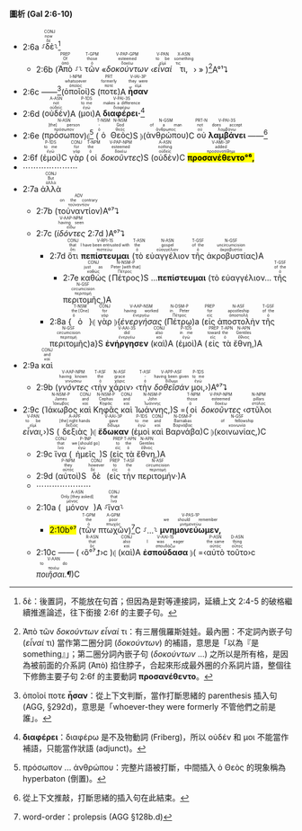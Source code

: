 #### 圖析 (Gal 2:6-10)

- <rt>2:6a</rt> ⸉<RUBY><ruby><ruby>δὲ<rt>δέ</rt></ruby><rt>now</rt></ruby><rt>CONJ</rt></RUBY>⸊[^1]
	- <rt>2:6b</rt> (<RUBY><ruby><ruby>Ἀπὸ<rt>ἀπό</rt></ruby><rt>Of</rt></ruby><rt>PREP</rt></RUBY>  ⸉⸊ <RUBY><ruby><ruby>τῶν<rt>ὁ</rt></ruby><rt>those</rt></ruby><rt>T-GPM</rt></RUBY> «<RUBY><ruby><ruby><em>δοκούντων</em><rt>δοκέω</rt></ruby><rt>esteemed</rt></ruby><rt>V-PAP-GPM</rt></RUBY> ‹<RUBY><ruby><ruby><em>εἶναί</em><rt>εἰμί</rt></ruby><rt>to be</rt></ruby><rt>V-PAN</rt></RUBY> <RUBY><ruby><ruby>τι,<rt>τις</rt></ruby><rt>something</rt></ruby><rt>X-ASN</rt></RUBY>› » )[^2]A°¹⮧
- <rt>2:6c</rt> ——[^3](<RUBY><ruby><ruby>ὁποῖοί<rt>ὁποῖος</rt></ruby><rt>whatsoever</rt></ruby><rt>I-NPM</rt></RUBY>)S (<RUBY><ruby><ruby>ποτε<rt>ποτέ</rt></ruby><rt>formerly</rt></ruby><rt>PRT</rt></RUBY>)A <RUBY><ruby><ruby><strong>ἦσαν</strong><rt>εἰμί</rt></ruby><rt>they were</rt></ruby><rt>V-IAI-3P</rt></RUBY> 
- <rt>2:6d</rt> (<RUBY><ruby><ruby>οὐδέν<rt>οὐδείς</rt></ruby><rt>not</rt></ruby><rt>A-ASN</rt></RUBY>)A (<RUBY><ruby><ruby>μοι<rt>ἐγώ</rt></ruby><rt>to me</rt></ruby><rt>P-1DS</rt></RUBY>)A <RUBY><ruby><ruby><strong>διαφέρει·</strong><rt>διαφέρω</rt></ruby><rt>makes a difference</rt></ruby><rt>V-PAI-3S</rt></RUBY>[^4] 
- <rt>2:6e</rt> (<RUBY><ruby><ruby>πρόσωπον<rt>πρόσωπον</rt></ruby><rt>[the] person</rt></ruby><rt>N-ASN</rt></RUBY>)⦇[^5] (<RUBY><ruby><ruby>ὁ<rt>ὁ</rt></ruby><rt>-</rt></ruby><rt>T-NSM</rt></RUBY> <RUBY><ruby><ruby>Θεὸς<rt>θεός</rt></ruby><rt>God</rt></ruby><rt>N-NSM</rt></RUBY>)S ⦈(<RUBY><ruby><ruby>ἀνθρώπου<rt>ἄνθρωπος</rt></ruby><rt>of a man</rt></ruby><rt>N-GSM</rt></RUBY>)C <RUBY><ruby><ruby>οὐ<rt>οὐ</rt></ruby><rt>not</rt></ruby><rt>PRT-N</rt></RUBY> <RUBY><ruby><ruby><strong>λαμβάνει</strong><rt>λαμβάνω</rt></ruby><rt>does accept</rt></ruby><rt>V-PAI-3S</rt></RUBY> ——[^6]
- <rt>2:6f</rt> (<RUBY><ruby><ruby>ἐμοὶ<rt>ἐγώ</rt></ruby><rt>to me</rt></ruby><rt>P-1DS</rt></RUBY>)C <RUBY><ruby><ruby>γὰρ<rt>γάρ</rt></ruby><rt>for</rt></ruby><rt>CONJ</rt></RUBY> (<RUBY><ruby><ruby>οἱ<rt>ὁ</rt></ruby><rt>the</rt></ruby><rt>T-NPM</rt></RUBY> <RUBY><ruby><ruby><em>δοκοῦντες</em><rt>δοκέω</rt></ruby><rt>esteemed</rt></ruby><rt>V-PAP-NPM</rt></RUBY>)S (<RUBY><ruby><ruby>οὐδὲν<rt>οὐδείς</rt></ruby><rt>nothing</rt></ruby><rt>A-ASN</rt></RUBY>)C <RUBY><ruby><ruby><mark><strong>προσανέθεντο°⁶,</strong></mark><rt>προσανατίθημι</rt></ruby><rt>added</rt></ruby><rt>V-AMI-3P</rt></RUBY> 
- ⋯⋯⋯⋯⋯⋯⋯
- <rt>2:7a</rt> <RUBY><ruby><ruby>ἀλλὰ<rt>ἀλλά</rt></ruby><rt>But</rt></ruby><rt>CONJ</rt></RUBY> 
	- <rt>2:7b</rt> (<RUBY><ruby><ruby>τοὐναντίον<rt>τοὐναντίον</rt></ruby><rt>on the contrary</rt></ruby><rt>ADV</rt></RUBY>)A°⁷⮧
	- <rt>2:7c</rt> (<RUBY><ruby><ruby><em>ἰδόντες</em><rt>εἴδω</rt></ruby><rt>having seen</rt></ruby><rt>V-AAP-NPM</rt></RUBY> <rt>2:7d</rt> )A°⁷⮧
		- <rt>2:7d</rt> <RUBY><ruby><ruby>ὅτι<rt>ὅτι</rt></ruby><rt>that</rt></ruby><rt>CONJ</rt></RUBY> <RUBY><ruby><ruby><strong>πεπίστευμαι</strong><rt>πιστεύω</rt></ruby><rt>I have been entrusted with</rt></ruby><rt>V-RPI-1S</rt></RUBY> (<RUBY><ruby><ruby>τὸ<rt>ὁ</rt></ruby><rt>the</rt></ruby><rt>T-ASN</rt></RUBY> <RUBY><ruby><ruby>εὐαγγέλιον<rt>εὐαγγέλιον</rt></ruby><rt>gospel</rt></ruby><rt>N-ASN</rt></RUBY> <RUBY><ruby><ruby>τῆς<rt>ὁ</rt></ruby><rt>of the</rt></ruby><rt>T-GSF</rt></RUBY> <RUBY><ruby><ruby>ἀκροβυστίας<rt>ἀκροβυστία</rt></ruby><rt>uncircumcision</rt></ruby><rt>N-GSF</rt></RUBY>)A 
			- <rt>2:7e</rt> <RUBY><ruby><ruby>καθὼς<rt>καθώς</rt></ruby><rt>just as</rt></ruby><rt>CONJ</rt></RUBY> (<RUBY><ruby><ruby>Πέτρος<rt>Πέτρος</rt></ruby><rt>Peter [with that]</rt></ruby><rt>N-NSM-P</rt></RUBY>)S ...**πεπίστευμαι** (τὸ εὐαγγέλιον... <RUBY><ruby><ruby>τῆς<rt>ὁ</rt></ruby><rt>of the</rt></ruby><rt>T-GSF</rt></RUBY> <RUBY><ruby><ruby>περιτομῆς,<rt>περιτομή</rt></ruby><rt>circumcision</rt></ruby><rt>N-GSF</rt></RUBY>)A
		- <rt>2:8a</rt> {<RUBY><ruby><ruby>ὁ<rt>ὁ</rt></ruby><rt>the [One]</rt></ruby><rt>T-NSM</rt></RUBY>}⦇ <RUBY><ruby><ruby>γὰρ<rt>γάρ</rt></ruby><rt>for</rt></ruby><rt>CONJ</rt></RUBY> ⦈{<RUBY><ruby><ruby><em>ἐνεργήσας</em><rt>ἐνεργέω</rt></ruby><rt>having worked</rt></ruby><rt>V-AAP-NSM</rt></RUBY> (<RUBY><ruby><ruby>Πέτρῳ<rt>Πέτρος</rt></ruby><rt>in Peter</rt></ruby><rt>N-DSM-P</rt></RUBY>)a (<RUBY><ruby><ruby>εἰς<rt>εἰς</rt></ruby><rt>for</rt></ruby><rt>PREP</rt></RUBY> <RUBY><ruby><ruby>ἀποστολὴν<rt>ἀποστολή</rt></ruby><rt>apostleship</rt></ruby><rt>N-ASF</rt></RUBY> <RUBY><ruby><ruby>τῆς<rt>ὁ</rt></ruby><rt>of the</rt></ruby><rt>T-GSF</rt></RUBY> <RUBY><ruby><ruby>περιτομῆς<rt>περιτομή</rt></ruby><rt>circumcision</rt></ruby><rt>N-GSF</rt></RUBY>)a}S <RUBY><ruby><ruby><strong>ἐνήργησεν</strong><rt>ἐνεργέω</rt></ruby><rt>did</rt></ruby><rt>V-AAI-3S</rt></RUBY> (<RUBY><ruby><ruby>καὶ<rt>καί</rt></ruby><rt>also</rt></ruby><rt>CONJ</rt></RUBY>)A (<RUBY><ruby><ruby>ἐμοὶ<rt>ἐγώ</rt></ruby><rt>in me</rt></ruby><rt>P-1DS</rt></RUBY>)A (<RUBY><ruby><ruby>εἰς<rt>εἰς</rt></ruby><rt>toward</rt></ruby><rt>PREP</rt></RUBY> <RUBY><ruby><ruby>τὰ<rt>ὁ</rt></ruby><rt>the</rt></ruby><rt>T-APN</rt></RUBY> <RUBY><ruby><ruby>ἔθνη,<rt>ἔθνος</rt></ruby><rt>Gentiles</rt></ruby><rt>N-APN</rt></RUBY>)A
- <rt>2:9a</rt> <RUBY><ruby><ruby>καὶ<rt>καί</rt></ruby><rt>and</rt></ruby><rt>CONJ</rt></RUBY> 
	- <rt>2:9b</rt> (<RUBY><ruby><ruby><em>γνόντες</em><rt>γινώσκω</rt></ruby><rt>having known</rt></ruby><rt>V-AAP-NPM</rt></RUBY> ‹<RUBY><ruby><ruby>τὴν<rt>ὁ</rt></ruby><rt>the</rt></ruby><rt>T-ASF</rt></RUBY> <RUBY><ruby><ruby>χάριν<rt>χάρις</rt></ruby><rt>grace</rt></ruby><rt>N-ASF</rt></RUBY>› ‹<RUBY><ruby><ruby>τὴν<rt>ὁ</rt></ruby><rt>-</rt></ruby><rt>T-ASF</rt></RUBY> <RUBY><ruby><ruby><em>δοθεῖσάν</em><rt>δίδωμι</rt></ruby><rt>having been given</rt></ruby><rt>V-APP-ASF</rt></RUBY> <RUBY><ruby><ruby>μοι,<rt>ἐγώ</rt></ruby><rt>to me</rt></ruby><rt>P-1DS</rt></RUBY>›)A°⁷⮧ 
- <rt>2:9c</rt> (<RUBY><ruby><ruby>Ἰάκωβος<rt>Ἰάκωβος</rt></ruby><rt>James</rt></ruby><rt>N-NSM-P</rt></RUBY> <RUBY><ruby><ruby>καὶ<rt>καί</rt></ruby><rt>and</rt></ruby><rt>CONJ</rt></RUBY> <RUBY><ruby><ruby>Κηφᾶς<rt>Κηφᾶς</rt></ruby><rt>Cephas</rt></ruby><rt>N-NSM-P</rt></RUBY> <RUBY><ruby><ruby>καὶ<rt>καί</rt></ruby><rt>and</rt></ruby><rt>CONJ</rt></RUBY> <RUBY><ruby><ruby>Ἰωάννης,<rt>Ἰωάννης</rt></ruby><rt>John</rt></ruby><rt>N-NSM-P</rt></RUBY>)S =(<RUBY><ruby><ruby>οἱ<rt>ὁ</rt></ruby><rt>those</rt></ruby><rt>T-NPM</rt></RUBY> <RUBY><ruby><ruby><em>δοκοῦντες</em><rt>δοκέω</rt></ruby><rt>esteemed</rt></ruby><rt>V-PAP-NPM</rt></RUBY> ‹<RUBY><ruby><ruby>στῦλοι<rt>στῦλος</rt></ruby><rt>pillars</rt></ruby><rt>N-NPM</rt></RUBY> <RUBY><ruby><ruby><em>εἶναι,</em><rt>εἰμί</rt></ruby><rt>to be</rt></ruby><rt>V-PAN</rt></RUBY>›)S (<RUBY><ruby><ruby>δεξιὰς<rt>δεξιός</rt></ruby><rt>[the] right hands</rt></ruby><rt>A-APF</rt></RUBY>)⦇ <RUBY><ruby><ruby><strong>ἔδωκαν</strong><rt>δίδωμι</rt></ruby><rt>gave</rt></ruby><rt>V-AAI-3P</rt></RUBY> (<RUBY><ruby><ruby>ἐμοὶ<rt>ἐγώ</rt></ruby><rt>to me</rt></ruby><rt>P-1DS</rt></RUBY> <RUBY><ruby><ruby>καὶ<rt>καί</rt></ruby><rt>and</rt></ruby><rt>CONJ</rt></RUBY> <RUBY><ruby><ruby>Βαρνάβα<rt>Βαρνάβας</rt></ruby><rt>Barnabas</rt></ruby><rt>N-DSM-P</rt></RUBY>)C ⦈(<RUBY><ruby><ruby>κοινωνίας,<rt>κοινωνία</rt></ruby><rt>of fellowship</rt></ruby><rt>N-GSF</rt></RUBY>)C
	- <rt>2:9c</rt> <RUBY><ruby><ruby>ἵνα<rt>ἵνα</rt></ruby><rt>that</rt></ruby><rt>CONJ</rt></RUBY> (<RUBY><ruby><ruby>ἡμεῖς<rt>ἐγώ</rt></ruby><rt>we [should go]</rt></ruby><rt>P-1NP</rt></RUBY>)S (<RUBY><ruby><ruby>εἰς<rt>εἰς</rt></ruby><rt>to</rt></ruby><rt>PREP</rt></RUBY> <RUBY><ruby><ruby>τὰ<rt>ὁ</rt></ruby><rt>the</rt></ruby><rt>T-APN</rt></RUBY> <RUBY><ruby><ruby>ἔθνη,<rt>ἔθνος</rt></ruby><rt>Gentiles</rt></ruby><rt>N-APN</rt></RUBY>)A 
	- <rt>2:9d</rt> (<RUBY><ruby><ruby>αὐτοὶ<rt>αὐτός</rt></ruby><rt>they</rt></ruby><rt>P-NPM</rt></RUBY>)S <RUBY><ruby><ruby>δὲ<rt>δέ</rt></ruby><rt>however</rt></ruby><rt>CONJ</rt></RUBY> (<RUBY><ruby><ruby>εἰς<rt>εἰς</rt></ruby><rt>to</rt></ruby><rt>PREP</rt></RUBY> <RUBY><ruby><ruby>τὴν<rt>ὁ</rt></ruby><rt>the</rt></ruby><rt>T-ASF</rt></RUBY> <RUBY><ruby><ruby>περιτομήν·<rt>περιτομή</rt></ruby><rt>circumcision</rt></ruby><rt>N-ASF</rt></RUBY>)A
	- ⋯⋯⋯⋯⋯⋯⋯
	- <rt>2:10a</rt> (<RUBY><ruby><ruby>μόνον<rt>μόνος</rt></ruby><rt>Only [they asked]</rt></ruby><rt>A-ASN</rt></RUBY>)A ⸉<RUBY><ruby><ruby>ἵνα<rt>ἵνα</rt></ruby><rt>that</rt></ruby><rt>CONJ</rt></RUBY>⸊ 
		- <rt><mark>2:10b°⁷</mark></rt> (<RUBY><ruby><ruby>τῶν<rt>ὁ</rt></ruby><rt>the</rt></ruby><rt>T-GPM</rt></RUBY> <RUBY><ruby><ruby>πτωχῶν<rt>πτωχός</rt></ruby><rt>poor</rt></ruby><rt>A-GPM</rt></RUBY>)[^7]C ⸉...⸊ <RUBY><ruby><ruby><strong>μνημονεύωμεν,</strong><rt>μνημονεύω</rt></ruby><rt>we should remember</rt></ruby><rt>V-PAS-1P</rt></RUBY> 
	- <rt>2:10c</rt> —— ( ‹<RUBY><ruby><ruby>ὃ°⁷⮥<rt>ὅς</rt></ruby><rt>that</rt></ruby><rt>R-ASN</rt></RUBY>›c )⦇ (<RUBY><ruby><ruby>καὶ<rt>καί</rt></ruby><rt>also</rt></ruby><rt>CONJ</rt></RUBY>)A <RUBY><ruby><ruby><strong>ἐσπούδασα</strong><rt>σπουδάζω</rt></ruby><rt>I was eager</rt></ruby><rt>V-AAI-1S</rt></RUBY> ⦈( =‹<RUBY><ruby><ruby>αὐτὸ<rt>αὐτός</rt></ruby><rt>the same</rt></ruby><rt>P-ASN</rt></RUBY> <RUBY><ruby><ruby>τοῦτο<rt>οὗτος</rt></ruby><rt>thing</rt></ruby><rt>D-ASN</rt></RUBY>›c <RUBY><ruby><ruby><em>ποιῆσαι.¶</em><rt>ποιέω</rt></ruby><rt>to do</rt></ruby><rt>V-AAN</rt></RUBY>)C


[^1]: δὲ：後置詞，不能放在句首；但因為是對等連接詞，延續上文 2:4-5 的破格繼續推進論述，往下銜接 2:6f 的主要子句。
[^2]: Ἀπὸ τῶν _δοκούντων_ _εἶναί_ τι：有三層俄羅斯娃娃。最內圈：不定詞內嵌子句 (_εἶναί_ τι) 當作第二圈分詞 (_δοκούντων_) 的補語，意思是「以為『是 something』」；第二圈分詞內嵌子句 (_δοκούντων_ ...) 之所以是所有格，是因為被前面的介系詞 (Ἀπὸ) 掐住脖子，合起來形成最外圈的介系詞片語，整個往下修飾主要子句 2:6f 的主要動詞 **προσανέθεντο**。
[^3]: ὁποῖοί ποτε **ἦσαν**：從上下文判斷，當作打斷思緒的 parenthesis 插入句 (AGG, §292d)，意思是「whoever-they were formerly 不管他們之前是誰」。
[^4]: **διαφέρει**：διαφέρω 是不及物動詞 (Friberg)，所以 οὐδέν 和 μοι 不能當作補語，只能當作狀語 (adjunct)。
[^5]: πρόσωπον ... ἀνθρώπου：完整片語被打斷，中間插入 ὁ Θεὸς 的現象稱為 hyperbaton (倒置)。
[^6]: 從上下文推敲，打斷思緒的插入句在此結束。
[^7]: word-order：prolepsis (AGG §128b.d)

